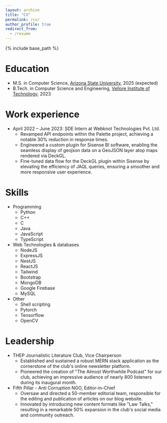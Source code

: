 ```yaml
---
layout: archive
title: "CV"
permalink: /cv/
author_profile: true
redirect_from:
  - /resume
---
```


{% include base_path %}

Education
======
* M.S. in Computer Science, [Arizona State University](https://scai.engineering.asu.edu/), 2025 (expected)
* B.Tech. in Computer Science and Engineering, [Vellore Institute of Technology](https://vit.ac.in/), 2023

Work experience
======
* April 2022 – June 2023: SDE Intern at Webknot Technologies Pvt. Ltd.
  * Revamped API endpoints within the Palette project, achieving a notable 30% reduction in response times.
  * Engineered a custom plugin for Sisense BI software, enabling the seamless display of geojson data on a GeoJSON layer atop maps rendered via DeckGL.
  * Fine-tuned data flow for the DeckGL plugin within Sisense by elevating the efficiency of JAQL queries, ensuring a smoother and more responsive user experience.
  
Skills
======
* Programming
  * Python
  * C++
  * C
  * Java
  * JavaScript
  * TypeScript
* Web Technologies & databases
  * NodeJS
  * ExpressJS
  * NestJS
  * ReactJS
  * Tailwind
  * Bootstrap
  * MongoDB
  * Google Firebase
  * MySQL
* Other
  * Shell scripting
  * Pytorch
  * Tensorflow
  * OpenCV

Leadership
======
* THEP Journalistic Literature Club, Vice Chairperson
  * Established and sustained a robust MERN stack application as the cornerstone of the club's online newsletter platform.
  * Pioneered the creation of "The Almost Worthwhile Podcast" for our club, achieving an impressive audience of nearly 800 listeners during its inaugural month.
* Fifth Pillar - Anti Corruption NGO, Editor-in-Chief
  * Oversaw and directed a 50-member editorial team, responsible for the editing and publication of articles on our blog website.
  * Innovated by introducing new content formats like "Law Talks," resulting in a remarkable 50% expansion in the club's social media and community outreach.